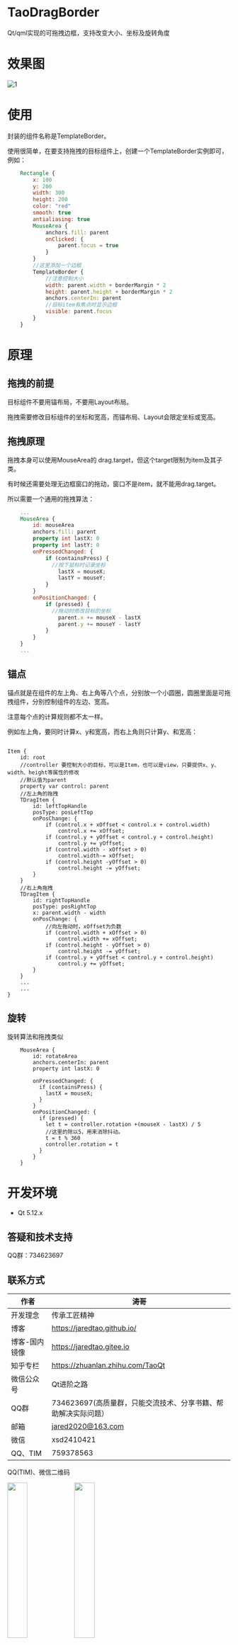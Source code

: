 ﻿# TaoDragBorder

Qt/qml实现的可拖拽边框，支持改变大小、坐标及旋转角度

# 效果图

![1](1.gif)

# 使用

封装的组件名称是TemplateBorder。

使用很简单，在要支持拖拽的目标组件上，创建一个TemplateBorder实例即可，例如：

```qml
    Rectangle {
        x: 100
        y: 200
        width: 300
        height: 200
        color: "red"
        smooth: true
        antialiasing: true
        MouseArea {
            anchors.fill: parent
            onClicked: {
                parent.focus = true
            }
        }
        //这里添加一个边框
        TemplateBorder {
            //注意控制大小
            width: parent.width + borderMargin * 2
            height: parent.height + borderMargin * 2
            anchors.centerIn: parent
            //目标item有焦点时显示边框
            visible: parent.focus
        }
    }
```

# 原理

## 拖拽的前提

目标组件不要用锚布局，不要用Layout布局。

拖拽需要修改目标组件的坐标和宽高，而锚布局、Layout会限定坐标或宽高。

## 拖拽原理

拖拽本身可以使用MouseArea的 drag.target，但这个target限制为item及其子类。

有时候还需要处理无边框窗口的拖动，窗口不是item，就不能用drag.target。

所以需要一个通用的拖拽算法：
```qml
    ...
    MouseArea {
        id: mouseArea
        anchors.fill: parent
        property int lastX: 0
        property int lastY: 0
        onPressedChanged: {
            if (containsPress) {
              //按下鼠标时记录坐标
                lastX = mouseX;
                lastY = mouseY;
            }
        }
        onPositionChanged: {
            if (pressed) {
              //拖动时修改目标的坐标
                parent.x += mouseX - lastX
                parent.y += mouseY - lastY
            }
        }
    }
    ...
```
## 锚点

锚点就是在组件的左上角、右上角等八个点，分别放一个小圆圈，圆圈里面是可拖拽组件，分别控制组件的左边、宽高。

注意每个点的计算规则都不太一样。

例如左上角，要同时计算x、y和宽高，而右上角则只计算y、和宽高：

```

Item {
    id: root
    //controller 要控制大小的目标，可以是Item，也可以是view，只要提供x、y、width、height等属性的修改
    //默认值为parent
    property var control: parent
    //左上角的拖拽
    TDragItem {
        id: leftTopHandle
        posType: posLeftTop
        onPosChange: {
            if (control.x + xOffset < control.x + control.width)
                control.x += xOffset;
            if (control.y + yOffset < control.y + control.height)
                control.y += yOffset;
            if (control.width - xOffset > 0)
                control.width-= xOffset;
            if (control.height -yOffset > 0)
                control.height -= yOffset;
        }
    }
    //右上角拖拽
    TDragItem {
        id: rightTopHandle
        posType: posRightTop
        x: parent.width - width
        onPosChange: {
            //向左拖动时，xOffset为负数
            if (control.width + xOffset > 0)
                control.width += xOffset;
            if (control.height - yOffset > 0)
                control.height -= yOffset;
            if (control.y + yOffset < control.y + control.height)
                control.y += yOffset;
        }
    }
    ...
    ...
}
```
## 旋转

旋转算法和拖拽类似
```
    MouseArea {
        id: rotateArea
        anchors.centerIn: parent
        property int lastX: 0

        onPressedChanged: {
          if (containsPress) {
            lastX = mouseX;
          }
        }
        onPositionChanged: {
          if (pressed) {
            let t = controller.rotation +(mouseX - lastX) / 5
            //这里的除以5，用来消除抖动。
            t = t % 360
            controller.rotation = t
          }
        }
    }
```

# 开发环境

* Qt 5.12.x

## 答疑和技术支持

QQ群：734623697

## 联系方式


| 作者 | 涛哥                           |
| ---- | -------------------------------- |
|开发理念 | 传承工匠精神 |
| 博客 | https://jaredtao.github.io/ |
|博客-国内镜像|https://jaredtao.gitee.io|
|知乎专栏| https://zhuanlan.zhihu.com/TaoQt |
|微信公众号| Qt进阶之路 |
|QQ群| 734623697(高质量群，只能交流技术、分享书籍、帮助解决实际问题）|
| 邮箱 | jared2020@163.com                |
| 微信 | xsd2410421                       |
| QQ、TIM | 759378563                      |

QQ(TIM)、微信二维码

<img src="https://github.com/jaredtao/jaredtao.github.io/blob/master/img/qq_connect.jpg?raw=true" width="30%" height="30%" /><img src="https://github.com/jaredtao/jaredtao.github.io/blob/master/img/weixin_connect.jpg?raw=true" width="30%" height="30%" />

请放心联系我，乐于提供咨询服务，也可洽谈有偿技术支持相关事宜。 


## 赞助

<img src="https://github.com/jaredtao/jaredtao.github.io/blob/master/img/weixin.jpg?raw=true" width="30%" height="30%" /><img src="https://github.com/jaredtao/jaredtao.github.io/blob/master/img/zhifubao.jpg?raw=true" width="30%" height="30%" />

觉得分享的内容还不错, 就请作者喝杯奶茶吧~~
